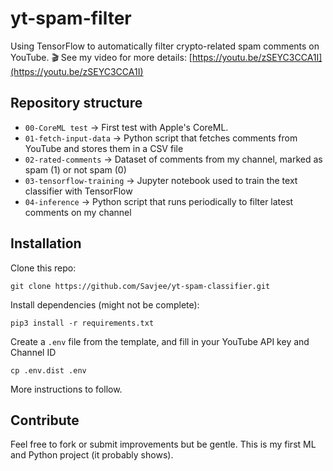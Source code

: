 # yt-spam-filter

Using TensorFlow to automatically filter crypto-related spam comments on YouTube.
🎬 See my video for more details: [https://youtu.be/zSEYC3CCA1I](https://youtu.be/zSEYC3CCA1I)

## Repository structure

* `00-CoreML test` -> First test with Apple's CoreML.
* `01-fetch-input-data` -> Python script that fetches comments from YouTube and stores them in a CSV file
* `02-rated-comments` -> Dataset of comments from my channel, marked as spam (1) or not spam (0)
* `03-tensorflow-training` -> Jupyter notebook used to train the text classifier with TensorFlow
* `04-inference` -> Python script that runs periodically to filter latest comments on my channel


## Installation
Clone this repo:
```
git clone https://github.com/Savjee/yt-spam-classifier.git
```

Install dependencies (might not be complete):
```
pip3 install -r requirements.txt
```

Create a `.env` file from the template, and fill in your YouTube API key and Channel ID
```
cp .env.dist .env
```

More instructions to follow.

## Contribute
Feel free to fork or submit improvements but be gentle. This is my first ML and Python project (it probably shows).
